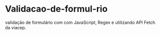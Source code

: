 # Validacao-de-formul-rio
validação de formulário com com JavaScript, Regex e utilizando API Fetch da viacep.
